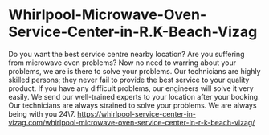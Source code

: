 # Whirlpool-Microwave-Oven-Service-Center-in-R.K-Beach-Vizag
 Do you want the best service centre nearby location? Are you suffering from microwave oven problems? Now no need to warring about your problems, we are is there to solve your problems. Our technicians are highly skilled persons; they never fail to provide the best service to your quality product. If you have any difficult problems, our engineers will solve it very easily. We send our well-trained experts to your location after your booking. Our technicians are always strained to solve your problems. We are always being with you 24\7.   https://whirlpool-service-center-in-vizag.com/whirlpool-microwave-oven-service-center-in-r-k-beach-vizag/
